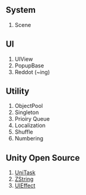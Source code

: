 ## System
1. Scene

## UI
1. UIView
2. PopupBase
3. Reddot (~ing)

## Utility
1. ObjectPool
2. Singleton
3. Prioiry Queue
4. Localization
5. Shuffle
6. Numbering



## Unity Open Source
1. [UniTask](https://github.com/Cysharp/UniTask)
2. [ZString](https://github.com/Cysharp/ZString)
3. [UIEffect](https://github.com/mob-sakai/UIEffect)
